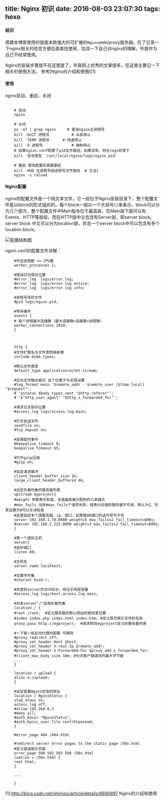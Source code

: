 title: Nginx 初识
date: 2016-08-03 23:07:30
tags: hexo
---

#### 结识
    
搭建本博客使用的就是本款强大的可扩展的`Nginx`web/proxy服务器。在了记录一下nginx相关的信息方便后面查找使用，加深一下自己对nginx的理解，毕竟作为自己不经常使用。

Nginx的安装步骤就不在这里提了，毕竟网上优秀的文章很多，在这里主要记一下相关的使用方法。
参考[Nginx的介绍和使用][1]

#### 使用


nginx启动、重启、关闭

```

	# 启动
	nginx    

	# 关闭
	ps -ef | grep nginx   	# 查询nginx主进程号
	kill -QUIT 进程号      	# 从容停止
	kill -TERM 进程号 		# 快速停止
	kill -9 进程号  			# 强制停止
	# 如果ngixn.conf配置了pid文件路径，如果没有，则在logs目录下
	kill -信号类型 '/usr/local/nginx/logs/nginx.pid'

	# 重启 更改配置后需要重启
	kill -HUD 主进程号或进程号文件路径  # 方法1
	nginx -s reload   

```

#### Nginx配置

nginx的配置文件是一个纯文本文件，它一般位于Nginx安装目录下，整个配置文件是以block的形式组织的。每个block一般以一个大括号`{}`来表示。block可以分为几个层次，整个配置文件中Main指令位于最高层，在Main层下面可以有Events、HTTP等层级，而在HTTP层中又包含有Server层，即server block。server block 中又可以分为location层，并且一个server block中可以包含有多个location block。

![配置结构图][nginx_config]

ngxin.conf的配置文件详解：


```
	#开启进程数 <= CPU数
	worker_processes 1;
	
	#错误日志保存位置
	#error_log	logs/error.log;
	#error_log	logs/error.log notice;
	#error_log	logs/error.log info;
	
	#进程号保存文件
	#pid logs/nginx.pid;
	
	#等待事件
	events {
	# 每个进程最大连接数（最大连接数=连接数×进程数）
	worker_connections 1024;
	}
	
	
	
	http {
	#文件扩展名与文件类型映射表
	include mime.types;
	
	#默认文件类型
	default_type application/octet-stream;
	
	#日志文件输出格式 这个位置于与全局设置
	#log_format main '$remote_addr - $remote_user [$time_local] "$request"';
	# '$status $body_types_sent "$http_referer"';
	# '$"http_user_agent" "$http_x_forwarded_for"';
	
	#请求日志保存位置
	#access_log logs/access.log.main;
	
	#打开发送文件
	sendfile on;
	#tcp_nopush on;
	
	#连接超时事件
	#keepalive_timeout 0;
	keepalive_timeout 65;
	
	#打开gzip压缩
	#gzip on;
	
	#设定请求缓冲
	client_header_buffer_size 1k;
	large_client_header_buffers4 4k;
	
	#设定负载均衡的服务器列表
	upstream myproject{
	#weight 参数表示权值，全值越高被分配到的几率越大
	#max_fails 当有#max_fails个请求失败，就表示后端的服务器不可用，默认为1，将其设置为0可以关闭检查
	#这里指定多个源服务器，ip：端口，如果是80端口的话可写可不写
	server 192.168.1.78:8080 weight=5 max_fails=2 fail_timeout=600s;
	#server 192.168.1.222:8080 weight=3 max_fails=2 fail_timeout=600s;
	}
	
	#第一个虚拟主机
	server{
	#监听端口
	listen 80;
	
	#主机名
	server_name localhost;
	
	#设置字符集
	#charset koi8-r;
	
	#本虚拟server的访问日志，相当于局部变量
	#access_log logs/host.access.log main;
	
	#对本server"/"启用负载均衡
	location / {
	#root /root;  #定义服务器的默认网站的根目录位置
	#index index.php index.html index.htm; #定义首页索引文件的名称
	proxy_pass http://myproject;  #请求转向myproject定义的服务器列表
	
	#一下是一些反向代理的配置 可删除
	#proxy_redirect off;
	#proxy_set_header Host $host;
	#proxy_set_header X-real-Ip $remote_addr;
	#proxy_set_header X-Forwarded-For $proxy_add_x_forwarded_for;
	#client_max_body_size 10m; #允许客户端请求的最大字节数
	...
	}
	
	location / upload {
	alias e:/upload;
	}
	
	#设定查看Nginx状态的地址
	location / NginxStatus {
	stub_staus on;
	access_log off;
	#allow 192.168.0.3
	#deny all;
	#auth_basic "NginxStatus";
	#auth_basic_user_file conf/htpasswd;
	}
	
	#error_page 404 /404.html
	
	#redirect server error pages to the static page /50x.html
	#定义错误提示页面
	error_page 500 502 503 504 /50x.html
	loation = /50x.html {
	root html;
	}
	
	...
	
	}

```



[1]:http://blog.csdn.net/shimiso/article/details/8690897   Nginx的介绍和使用

[nginx_config]:http://ochy83snh.bkt.clouddn.com/blog/img/nginx_config.png "nginx_config"
